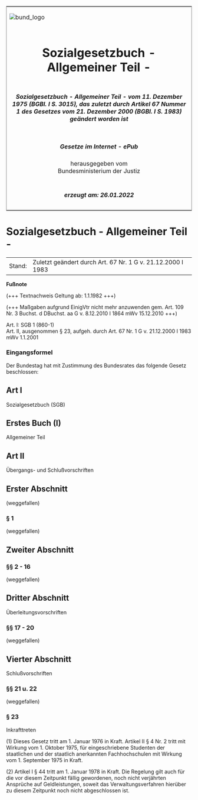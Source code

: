<span id="DECKBLATT.html"></span>

<table border="0" frame="border" width="100%">

<tr valign="top">

<td align="left">

![bund\_logo](BfJ_2021_Web_de_de.gif)

</td>

<td align="right">

 

</td>

</tr>

<tr align="center" valign="middle">

<td colspan="2">

# Sozialgesetzbuch - Allgemeiner Teil -

</td>

</tr>

<tr align="center" valign="middle">

<td colspan="2">

##### Sozialgesetzbuch - Allgemeiner Teil - vom 11. Dezember 1975 (BGBl. I S. 3015), das zuletzt durch Artikel 67 Nummer 1 des Gesetzes vom 21. Dezember 2000 (BGBl. I S. 1983) geändert worden ist

</td>

</tr>

<tr align="center" valign="middle">

<td colspan="2">

  
  

##### Gesetze im Internet - ePub  
  
herausgegeben vom  
Bundesministerium der Justiz

</td>

</tr>

<tr align="center" valign="bottom">

<td colspan="2">

  
  

##### erzeugt am: 26.01.2022

</td>

</tr>

</table>

<span id="BJNR030159975.html"></span>

# Sozialgesetzbuch - Allgemeiner Teil -

<div>

<div class="jnhtml">

|        |                                                             |
| ------ | ----------------------------------------------------------- |
| Stand: | Zuletzt geändert durch Art. 67 Nr. 1 G v. 21.12.2000 I 1983 |

</div>

</div>

<div>

  
**Fußnote**

<div class="jnhtml">

<div>

<div class="jurAbsatz">

(+++ Textnachweis Geltung ab: 1.1.1982 +++)

</div>

<div class="jurAbsatz">

  
(+++ Maßgaben aufgrund EinigVtr nicht mehr anzuwenden gem. Art. 109 Nr.
3 Buchst. d DBuchst. aa G v. 8.12.2010 I 1864 mWv 15.12.2010 +++)

</div>

<div class="jurAbsatz">

  
Art. I: SGB 1 (860-1)  
Art. II, ausgenommen § 23, aufgeh. durch Art. 67 Nr. 1 G v. 21.12.2000 I
1983 mWv 1.1.2001

</div>

</div>

</div>

</div>

<span id="BJNR030159975BJNE001600314.html"></span>

### Eingangsformel  

<div>

<div class="jnhtml">

<div>

<div class="jurAbsatz">

Der Bundestag hat mit Zustimmung des Bundesrates das folgende Gesetz
beschlossen:

</div>

</div>

</div>

</div>

<span id="BJNR030159975BJNG000100314.html"></span>

## Art I  
Sozialgesetzbuch (SGB)

<span id="BJNR030159975BJNG000200314.html"></span>

## Erstes Buch (I)  
Allgemeiner Teil

<span id="BJNR030159975BJNG001100314.html"></span>

## Art II  
Übergangs- und Schlußvorschriften

<span id="BJNR030159975BJNG001201308.html"></span>

## Erster Abschnitt  
(weggefallen)

<span id="BJNR030159975BJNE008518308.html"></span>

### § 1  

<div>

<div class="jnhtml">

<div>

<div class="jurAbsatz">

(weggefallen)

</div>

</div>

</div>

</div>

<span id="BJNR030159975BJNG001301308.html"></span>

## Zweiter Abschnitt  

<span id="BJNR030159975BJNE008601308.html"></span>

### §§ 2 - 16  
(weggefallen)

<span id="BJNR030159975BJNG001401308.html"></span>

## Dritter Abschnitt  
Überleitungsvorschriften

<span id="BJNR030159975BJNE008701308.html"></span>

### §§ 17 - 20  
(weggefallen)

<span id="BJNR030159975BJNG001500314.html"></span>

## Vierter Abschnitt  
Schlußvorschriften

<span id="BJNR030159975BJNE009101308.html"></span>

### §§ 21 u. 22  
(weggefallen)

<span id="BJNR030159975BJNE009300314.html"></span>

### § 23  
Inkrafttreten

<div>

<div class="jnhtml">

<div>

<div class="jurAbsatz">

(1) Dieses Gesetz tritt am 1. Januar 1976 in Kraft. Artikel II § 4 Nr. 2
tritt mit Wirkung vom 1. Oktober 1975, für eingeschriebene Studenten der
staatlichen und der staatlich anerkannten Fachhochschulen mit Wirkung
vom 1. September 1975 in Kraft.

</div>

<div class="jurAbsatz">

(2) Artikel I § 44 tritt am 1. Januar 1978 in Kraft. Die Regelung gilt
auch für die vor diesem Zeitpunkt fällig gewordenen, noch nicht
verjährten Ansprüche auf Geldleistungen, soweit das
Verwaltungsverfahren hierüber zu diesem Zeitpunkt noch nicht
abgeschlossen ist.

</div>

</div>

</div>

</div>
